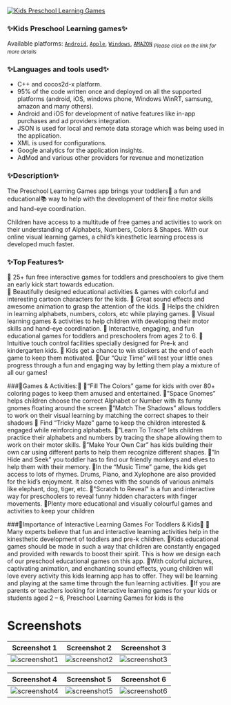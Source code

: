 [![Kids Preschool Learning Games][AppIconLink]][AndroidLink]
### ✨Kids Preschool Learning games✨
Available platforms: [`Android`][AndroidLink], [`Apple`][AppleLink], [`Windows`][WindowsLink], [`AMAZON`][AmazonLink]
<sub>*Please click on the link for more details*</sub>
### ✨Languages and tools used✨
- C++ and cocos2d-x platform.
- 95% of the code written once and deployed on all the supported platforms (android, iOS, windows phone, Windows WinRT, samsung, amazon and many others). 
- Android and iOS for development of native features like in-app purchases and ad providers integration.
- JSON is used for local and remote data storage which was being used in the application.
- XML is used for configurations.
- Google analytics for the application insights.
- AdMod and various other providers for revenue and monetization

### ✨Description✨
The Preschool Learning Games app brings your toddlers👶 a fun and educational📚 way to help with the development of their fine motor skills and hand-eye coordination.

Children have access to a multitude of free games and activities to work on their understanding of Alphabets, Numbers, Colors & Shapes. With our online visual learning games, a child’s kinesthetic learning process is developed much faster.

### ✨Top Features✨
📍 25+ fun free interactive games for toddlers and preschoolers to give them an early kick start towards education.  
📍 Beautifully designed educational activities & games with colorful and interesting cartoon characters for the kids.
📍 Great sound effects and awesome animation to grasp the attention of the kids.
📍 Helps the children in learning alphabets, numbers, colors, etc while playing games.
📍 Visual learning games & activities to help children with developing their motor skills and hand-eye coordination.
📍 Interactive, engaging, and fun educational games for toddlers and preschoolers from ages 2 to 6.
📍 Intuitive touch control facilities specially designed for Pre-k and kindergarten kids.
📍 Kids get a chance to win stickers at the end of each game to keep them motivated.
📍Our “Quiz Time” will test your little ones progress through a fun and engaging way by letting them play a mixture of all our games!

###🎲Games & Activities:🎲
📍“Fill The Colors” game for kids with over 80+ coloring pages to keep them amused and entertained.
📍”Space Gnomes” helps children choose the correct Alphabet or Number with its funny gnomes floating around the screen
📍”Match The Shadows” allows toddlers to work on their visual learning by matching the correct shapes to their shadows
📍 Find “Tricky Maze” game to keep the children interested & engaged while reinforcing alphabets.
📍”Learn To Trace” lets children practice their alphabets and numbers by tracing the shape allowing them to work on their motor skills.
📍”Make Your Own Car” has kids building their own car using different parts to help them recognize different shapes.
📍”In Hide and Seek” you toddler has to find our friendly monkeys and elves to help them with their memory.
📍In the “Music Time” game, the kids get access to lots of rhymes. Drums, Piano, and Xylophone are also provided for the kid’s enjoyment. It also comes with the sounds of various animals like elephant, dog, tiger, etc.
📍"Scratch to Reveal" is a fun and interactive way for preschoolers to reveal funny hidden characters with finger movements.
📍Plenty more educational and visually colourful games and activities to keep your children

###🎯Importance of Interactive Learning Games For Toddlers & Kids🎯
📍Many experts believe that fun and interactive learning activities help in the kinesthetic development of toddlers and pre-k children.
📍Kids educational games should be made in such a way that children are constantly engaged and provided with rewards to boost their spirit. This is how we design each of our preschool educational games on this app.
📍With colorful pictures, captivating animation, and enchanting sound effects, young children will love every activity this kids learning app has to offer. They will be learning and playing at the same time through the fun learning activities.
📍If you are parents or teachers looking for interactive learning games for your kids or students aged 2 – 6, Preschool Learning Games for kids is the 

# Screenshots
|Screenshot 1|Screenshot 2| Screenshot 3|
|:-:|:-:|:-:|
|![screenshot1][Screenshot1]|![screenshot2][Screenshot2]|![screenshot3][Screenshot3]|

|Screenshot 4|Screenshot 5| Screenshot 6|
|:-:|:-:|:-:|
|![screenshot4][Screenshot4]|![screenshot5][Screenshot5]|![screenshot6][Screenshot6]|



<!-- Links -->
[AppIconLink]: https://www.greysprings.com/images/icons/preschoolgames_icon.png "App icon"
[AndroidLink]: https://play.google.com/store/apps/details?id=com.greysprings.games "Android link"
[AppleLink]: https://apps.apple.com/us/app/preschool-learning-games-kids/id726944785 "Apple Link"
[WindowsLink]: https://www.microsoft.com/en-us/p/kids-preschool-learning-games/9wzdncrdcmmn?rtc=1&activetab=pivot:overviewtab "Windows Link"
[AmazonLink]: http://www.amazon.com/Kids-Preschool-Games-Kindergarten-Activities/dp/B00GSJ6ZKG "Amazon Link"

[Screenshot1]: https://play-lh.googleusercontent.com/3MS1fhtLNDiBdau372zNCcFKsZoWziASQj-DzhhCO-xjcEw3l_Ly6kntRuI_4qFpTA=w2560-h1440-rw "Screenshot 1"
[Screenshot2]: https://play-lh.googleusercontent.com/GuKN-P9tM4m-F0gFnrmbcmNT2b4HvFOG397d2mOwZCQ4VKgw0yL7Vtf_QgxxuMidFTo=w2560-h1440-rw "Screenshot 2"
[Screenshot3]: https://play-lh.googleusercontent.com/UkFb4F-s8_n5uKDqv0Fhsld4G_K0pXKrGPTgpIAFBEFAQR0lm_fjkcWXqzpaY5vu27E=w2560-h1440-rw "Screenshot 3"
[Screenshot4]: https://play-lh.googleusercontent.com/RolfnPq78hASxO2Ieb_x4T5sAqNyn1T283IJZBiFqHri2jy0NQh1BezXL_OLbdnS_mo=w2560-h1440-rw "Screenshot 4"
[Screenshot5]: https://play-lh.googleusercontent.com/gQIROqBo_mX8t-TL1UiGdg7P3JsOGCOlx6r7UbDGHKgH0NtEmy6IypFWteUY6TGN-Dw=w2560-h1440-rw "Screenshot 5"
[Screenshot6]: https://play-lh.googleusercontent.com/ajiQDVzY5emfsPlPFv5BohuVYOOSzHAjXIPzDsW0Ujef46apE4P322lprK1qYG_KHy3K=w2560-h1440-rw "Screenshot 6"